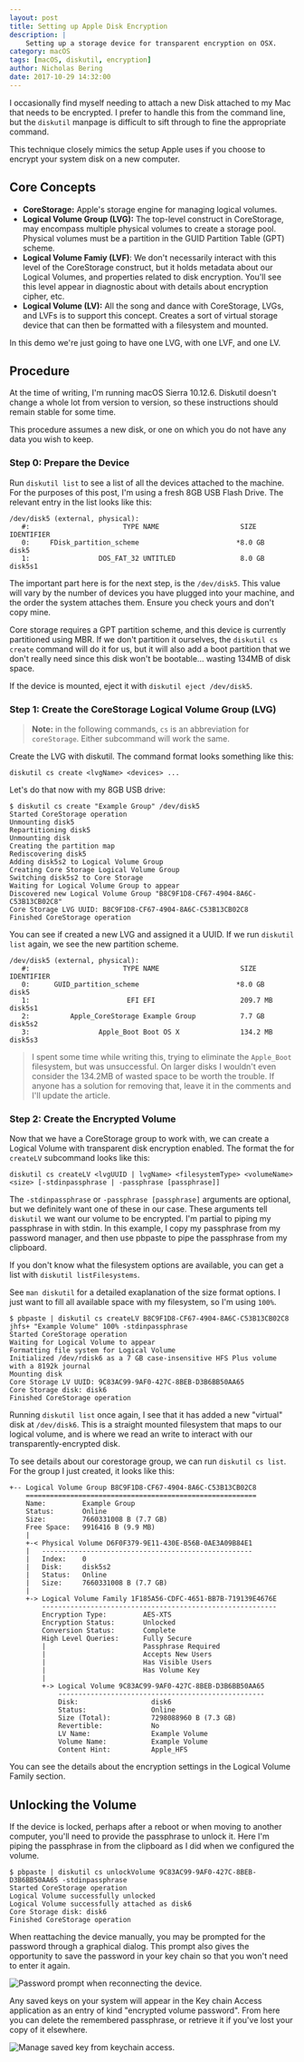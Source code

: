 ```yaml
---
layout: post
title: Setting up Apple Disk Encryption
description: |
    Setting up a storage device for transparent encryption on OSX.
category: macOS
tags: [macOS, diskutil, encryption]
author: Nicholas Bering
date: 2017-10-29 14:32:00
---
```


I occasionally find myself needing to attach a new Disk attached to my Mac that needs to be encrypted. I prefer to handle this from the command line, but the `diskutil` manpage is difficult to sift through to fine the appropriate command.

This technique closely mimics the setup Apple uses if you choose to encrypt your system disk on a new computer.

## Core Concepts

- **CoreStorage:** Apple's storage engine for managing logical volumes.
- **Logical Volume Group (LVG):** The top-level construct in CoreStorage, may encompass multiple physical volumes to create a storage pool. Physical volumes must be a partition in the GUID Partition Table (GPT) scheme.
- **Logical Volume Famiy (LVF)**: We don't necessarily interact with this level of the CoreStorage construct, but it holds metadata about our Logical Volumes, and properties related to disk encryption. You'll see this level appear in diagnostic about with details about encryption cipher, etc.
- **Logical Volume (LV):** All the song and dance with CoreStorage, LVGs, and LVFs is to support this concept. Creates a sort of virtual storage device that can then be formatted with a filesystem and mounted.

In this demo we're just going to have one LVG, with one LVF, and one LV.

## Procedure

At the time of writing, I'm running macOS Sierra 10.12.6. Diskutil doesn't
change a whole lot from version to version, so these instructions should
remain stable for some time.

This procedure assumes a new disk, or one on which you do not have any data
you wish to keep.

### Step 0: Prepare the Device

Run `diskutil list` to see a list of all the devices attached to the machine. For the purposes of this post, I'm using a fresh 8GB USB Flash Drive. The relevant entry in the list looks like this:

```
/dev/disk5 (external, physical):
   #:                       TYPE NAME                    SIZE       IDENTIFIER
   0:     FDisk_partition_scheme                        *8.0 GB     disk5
   1:                 DOS_FAT_32 UNTITLED                8.0 GB     disk5s1
```

The important part here is for the next step, is the `/dev/disk5`. This value will vary by the number of devices you have plugged into your machine, and the order the system attaches them. Ensure you check yours and don't copy mine.

Core storage requires a GPT partition scheme, and this device is currently partitioned using MBR. If we don't partition it ourselves, the `diskutil cs create` command will do it for us, but it will also add a boot partition that we don't really need since this disk won't be bootable... wasting 134MB of disk space.

If the device is mounted, eject it with `diskutil eject /dev/disk5`.

### Step 1: Create the CoreStorage Logical Volume Group (LVG)

> **Note:** in the following commands, `cs` is an abbreviation for `coreStorage`. Either subcommand will work the same.

Create the LVG with diskutil. The command format looks something like this:

```
diskutil cs create <lvgName> <devices> ...
```

Let's do that now with my 8GB USB drive:

```
$ diskutil cs create "Example Group" /dev/disk5
Started CoreStorage operation
Unmounting disk5
Repartitioning disk5
Unmounting disk
Creating the partition map
Rediscovering disk5
Adding disk5s2 to Logical Volume Group
Creating Core Storage Logical Volume Group
Switching disk5s2 to Core Storage
Waiting for Logical Volume Group to appear
Discovered new Logical Volume Group "B8C9F1D8-CF67-4904-8A6C-C53B13CB02C8"
Core Storage LVG UUID: B8C9F1D8-CF67-4904-8A6C-C53B13CB02C8
Finished CoreStorage operation
```

You can see if created a new LVG and assigned it a UUID. If we run `diskutil list` again, we see the new partition scheme.

```
/dev/disk5 (external, physical):
   #:                       TYPE NAME                    SIZE       IDENTIFIER
   0:      GUID_partition_scheme                        *8.0 GB     disk5
   1:                        EFI EFI                     209.7 MB   disk5s1
   2:          Apple_CoreStorage Example Group           7.7 GB     disk5s2
   3:                 Apple_Boot Boot OS X               134.2 MB   disk5s3
```

> I spent some time while writing this, trying to eliminate the `Apple_Boot` filesystem, but was unsuccessful. On larger disks I wouldn't even consider the 134.2MB of wasted space to be worth the trouble. If anyone has a solution for removing that, leave it in the comments and I'll update the article.

### Step 2: Create the Encrypted Volume

Now that we have a CoreStorage group to work with, we can create a Logical Volume with transparent disk encryption enabled. The format the for `createLV` subcommand looks like this:

```
diskutil cs createLV <lvgUUID | lvgName> <filesystemType> <volumeName> <size> [-stdinpassphrase | -passphrase [passphrase]]
```

The `-stdinpassphrase` or `-passphrase [passphrase]` arguments are optional, but we definitely want one of these in our case. These arguments tell `diskutil` we want our volume to be encrypted. I'm partial to piping my passphrase in with stdin. In this example, I copy my passphrase from my password manager, and then use pbpaste to pipe the passphrase from my clipboard.

If you don't know what the filesystem options are available, you can get a list with `diskutil listFilesystems`.

See `man diskutil` for a detailed exaplanation of the size format options. I just want to fill all available space with my filesystem, so I'm using `100%`.

```
$ pbpaste | diskutil cs createLV B8C9F1D8-CF67-4904-8A6C-C53B13CB02C8 jhfs+ "Example Volume" 100% -stdinpassphrase
Started CoreStorage operation
Waiting for Logical Volume to appear
Formatting file system for Logical Volume
Initialized /dev/rdisk6 as a 7 GB case-insensitive HFS Plus volume with a 8192k journal
Mounting disk
Core Storage LV UUID: 9C83AC99-9AF0-427C-8BEB-D3B6BB50AA65
Core Storage disk: disk6
Finished CoreStorage operation
```

Running `diskutil list` once again, I see that it has added a new "virtual" disk at `/dev/disk6`. This is a straight mounted filesystem that maps to our logical volume, and is where we read an write to interact with our transparently-encrypted disk.

To see details about our corestorage group, we can run `diskutil cs list`. For the group I just created, it looks like this:

```
+-- Logical Volume Group B8C9F1D8-CF67-4904-8A6C-C53B13CB02C8
    =========================================================
    Name:         Example Group
    Status:       Online
    Size:         7660331008 B (7.7 GB)
    Free Space:   9916416 B (9.9 MB)
    |
    +-< Physical Volume D6F0F379-9E11-430E-B56B-0AE3A09B84E1
    |   ----------------------------------------------------
    |   Index:    0
    |   Disk:     disk5s2
    |   Status:   Online
    |   Size:     7660331008 B (7.7 GB)
    |
    +-> Logical Volume Family 1F185A56-CDFC-4651-BB7B-719139E4676E
        ----------------------------------------------------------
        Encryption Type:         AES-XTS
        Encryption Status:       Unlocked
        Conversion Status:       Complete
        High Level Queries:      Fully Secure
        |                        Passphrase Required
        |                        Accepts New Users
        |                        Has Visible Users
        |                        Has Volume Key
        |
        +-> Logical Volume 9C83AC99-9AF0-427C-8BEB-D3B6BB50AA65
            ---------------------------------------------------
            Disk:                  disk6
            Status:                Online
            Size (Total):          7298088960 B (7.3 GB)
            Revertible:            No
            LV Name:               Example Volume
            Volume Name:           Example Volume
            Content Hint:          Apple_HFS
```

You can see the details about the encryption settings in the Logical Volume Family section.

## Unlocking the Volume

If the device is locked, perhaps after a reboot or when moving to another computer, you'll need to provide the passphrase to unlock it. Here I'm piping the passphrase in from the clipboard as I did when we configured the volume.

```
$ pbpaste | diskutil cs unlockVolume 9C83AC99-9AF0-427C-8BEB-D3B6BB50AA65 -stdinpassphrase
Started CoreStorage operation
Logical Volume successfully unlocked
Logical Volume successfully attached as disk6
Core Storage disk: disk6
Finished CoreStorage operation
```

When reattaching the device manually, you may be prompted for the password through a graphical dialog. This prompt also gives the opportunity to save the password in your key chain so that you won't need to enter it again.

<p class="image-frame"><img src="{{ site.baseurl }}/images/corestorage-encryption-prompt.png" alt="Password prompt when reconnecting the device."></p>

Any saved keys on your system will appear in the Key chain Access application as an entry of kind "encrypted volume password". From here you can delete the remembered passphrase, or retrieve it if you've lost your copy of it elsewhere.

<p class="image-frame"><img src="{{ site.baseurl }}/images/corestorage-encryption-keychain.png" alt="Manage saved key from keychain access."></p>
